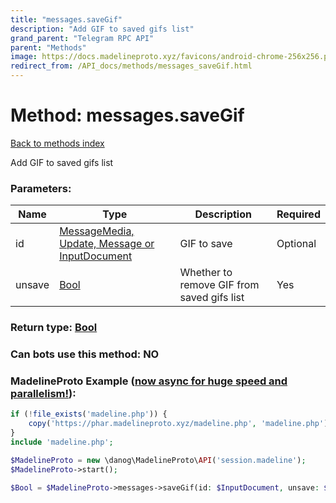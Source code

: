 ```yaml
---
title: "messages.saveGif"
description: "Add GIF to saved gifs list"
grand_parent: "Telegram RPC API"
parent: "Methods"
image: https://docs.madelineproto.xyz/favicons/android-chrome-256x256.png
redirect_from: /API_docs/methods/messages_saveGif.html
---
```

# Method: messages.saveGif
[Back to methods index](index.html)



Add GIF to saved gifs list

### Parameters:

| Name     |    Type       | Description | Required |
|----------|---------------|-------------|----------|
|id|[MessageMedia, Update, Message or InputDocument](/API_docs/types/InputDocument.html) | GIF to save | Optional|
|unsave|[Bool](/API_docs/types/Bool.html) | Whether to remove GIF from saved gifs list | Yes|


### Return type: [Bool](/API_docs/types/Bool.html)

### Can bots use this method: **NO**


### MadelineProto Example ([now async for huge speed and parallelism!](https://docs.madelineproto.xyz/docs/ASYNC.html)):


```php
if (!file_exists('madeline.php')) {
    copy('https://phar.madelineproto.xyz/madeline.php', 'madeline.php');
}
include 'madeline.php';

$MadelineProto = new \danog\MadelineProto\API('session.madeline');
$MadelineProto->start();

$Bool = $MadelineProto->messages->saveGif(id: $InputDocument, unsave: $Bool, );
```

